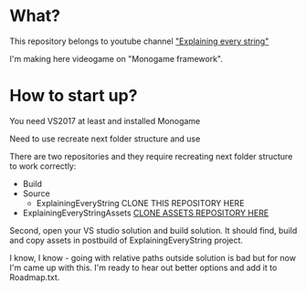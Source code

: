 # What?
This repository belongs to youtube channel ["Explaining every string"](https://www.youtube.com/c/explainingeverystring)

I'm making here videogame on "Monogame framework".
# How to start up?
You need VS2017 at least and installed Monogame

Need to use recreate next folder structure and use 

There are two repositories and they require recreating next folder structure to work correctly:
* Build
* Source
   * ExplainingEveryString CLONE THIS REPOSITORY HERE
* ExplainingEveryStringAssets [CLONE ASSETS REPOSITORY HERE](https://github.com/chelovekbeznika/ExplainingEveryStringAssets)

Second, open your VS studio solution and build solution. It should find, build and copy assets in postbuild of ExplainingEveryString project.

I know, I know - going with relative paths outside solution is bad but for now I'm came up with this. I'm ready to hear out better options and add it to Roadmap.txt.
